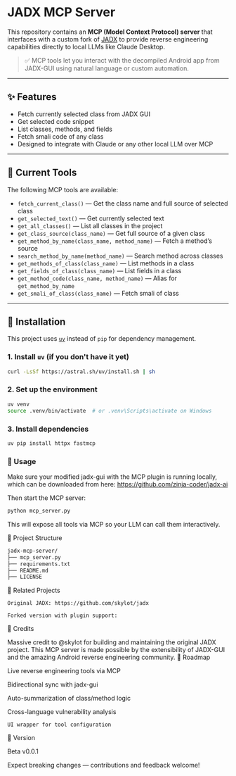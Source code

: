 # JADX MCP Server

This repository contains an **MCP (Model Context Protocol) server** that interfaces with a custom fork of [JADX](https://github.com/skylot/jadx) to provide reverse engineering capabilities directly to local LLMs like Claude Desktop.

> ✅ MCP tools let you interact with the decompiled Android app from JADX-GUI using natural language or custom automation.

---

## ✨ Features

- Fetch currently selected class from JADX GUI
- Get selected code snippet
- List classes, methods, and fields
- Fetch smali code of any class
- Designed to integrate with Claude or any other local LLM over MCP

---

## 🧠 Current Tools

The following MCP tools are available:

- `fetch_current_class()` — Get the class name and full source of selected class
- `get_selected_text()` — Get currently selected text
- `get_all_classes()` — List all classes in the project
- `get_class_source(class_name)` — Get full source of a given class
- `get_method_by_name(class_name, method_name)` — Fetch a method’s source
- `search_method_by_name(method_name)` — Search method across classes
- `get_methods_of_class(class_name)` — List methods in a class
- `get_fields_of_class(class_name)` — List fields in a class
- `get_method_code(class_name, method_name)` — Alias for `get_method_by_name`
- `get_smali_of_class(class_name)` — Fetch smali of class

---

## 🚀 Installation

This project uses [`uv`](https://github.com/astral-sh/uv) instead of `pip` for dependency management.

### 1. Install `uv` (if you don't have it yet)

```bash
curl -LsSf https://astral.sh/uv/install.sh | sh
```
### 2. Set up the environment
```bash
uv venv
source .venv/bin/activate  # or .venv\Scripts\activate on Windows
```
### 3. Install dependencies
```bash
uv pip install httpx fastmcp
```

### 🔧 Usage

Make sure your modified jadx-gui with the MCP plugin is running locally, which can be downloaded from here: https://github.com/zinja-coder/jadx-ai

Then start the MCP server:
```bash
python mcp_server.py
```

This will expose all tools via MCP so your LLM can call them interactively.

📁 Project Structure
```bash
jadx-mcp-server/
├── mcp_server.py
├── requirements.txt
├── README.md
├── LICENSE
```

📌 Related Projects

    Original JADX: https://github.com/skylot/jadx

    Forked version with plugin support: 

🙏 Credits

Massive credit to @skylot for building and maintaining the original JADX project. This MCP server is made possible by the extensibility of JADX-GUI and the amazing Android reverse engineering community.
📅 Roadmap

Live reverse engineering tools via MCP

Bidirectional sync with jadx-gui

Auto-summarization of class/method logic

Cross-language vulnerability analysis

    UI wrapper for tool configuration

🧪 Version

Beta v0.0.1

Expect breaking changes — contributions and feedback welcome!
